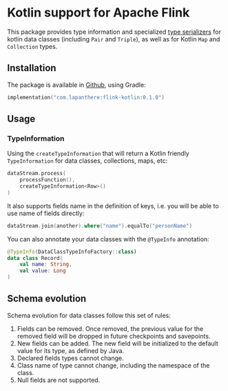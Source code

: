 # Kotlin support for Apache Flink

This package provides type information and
specialized [type serializers](https://nightlies.apache.org/flink/flink-docs-release-1.15/docs/dev/datastream/fault-tolerance/serialization/types_serialization/)
for kotlin data classes (including `Pair` and `Triple`), as well as for Kotlin `Map` and `Collection` types.

## Installation

The package is available
in [Github](https://docs.github.com/en/packages/working-with-a-github-packages-registry/working-with-the-gradle-registry#using-a-published-package),
using Gradle:

```kotlin
implementation("com.lapanthere:flink-kotlin:0.1.0")
```

## Usage

### TypeInformation

Using the `createTypeInformation` that will return a Kotlin friendly `TypeInformation` for data classes, collections,
maps, etc:

```kotlin
dataStream.process(
    processFunction(),
    createTypeInformation<Row>()
)
```

It also supports fields name in the definition of keys, i.e. you will be able to use name of fields directly:

```kotlin
dataStream.join(another).where("name").equalTo("personName")
```

You can also annotate your data classes with the `@TypeInfo` annotation:

```kotlin
@TypeInfo(DataClassTypeInfoFactory::class)
data class Record(
    val name: String,
    val value: Long
)
```

## Schema evolution

Schema evolution for data classes follow this set of rules:

1. Fields can be removed. Once removed, the previous value for the removed field will be dropped in future checkpoints
   and savepoints.
2. New fields can be added. The new field will be initialized to the default value for its type, as defined by Java.
3. Declared fields types cannot change.
4. Class name of type cannot change, including the namespace of the class.
5. Null fields are not supported.

